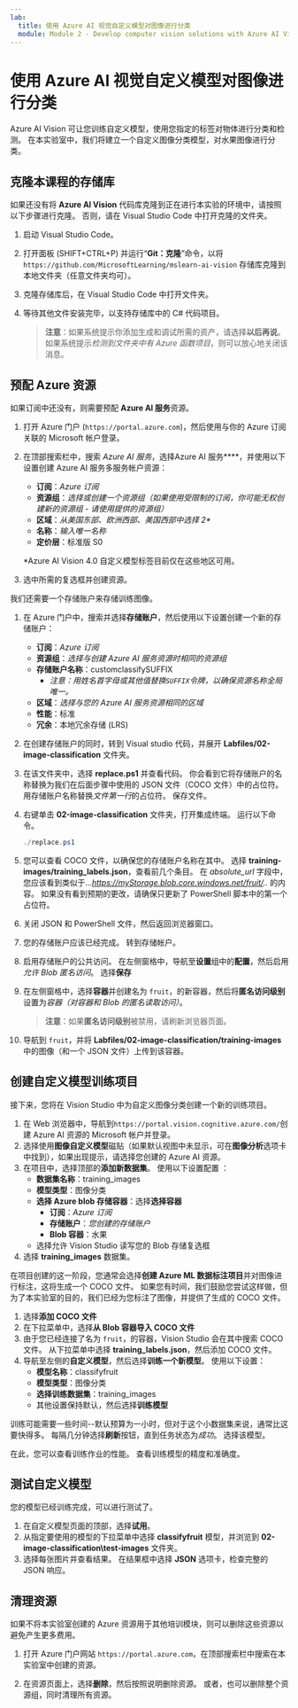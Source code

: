 ```yaml
---
lab:
  title: 使用 Azure AI 视觉自定义模型对图像进行分类
  module: Module 2 - Develop computer vision solutions with Azure AI Vision
---
```


# 使用 Azure AI 视觉自定义模型对图像进行分类

Azure AI Vision 可让您训练自定义模型，使用您指定的标签对物体进行分类和检测。 在本实验室中，我们将建立一个自定义图像分类模型，对水果图像进行分类。

## 克隆本课程的存储库

如果还没有将 **Azure AI Vision** 代码库克隆到正在进行本实验的环境中，请按照以下步骤进行克隆。 否则，请在 Visual Studio Code 中打开克隆的文件夹。

1. 启动 Visual Studio Code。
2. 打开面板 (SHIFT+CTRL+P) 并运行“**Git：克隆**”命令，以将 `https://github.com/MicrosoftLearning/mslearn-ai-vision` 存储库克隆到本地文件夹（任意文件夹均可）。
3. 克隆存储库后，在 Visual Studio Code 中打开文件夹。
4. 等待其他文件安装完毕，以支持存储库中的 C# 代码项目。

    > **注意**：如果系统提示你添加生成和调试所需的资产，请选择**以后再说**。 如果系统提示*检测到文件夹中有 Azure 函数项目*，则可以放心地关闭该消息。

## 预配 Azure 资源

如果订阅中还没有，则需要预配 **Azure AI 服务**资源。

1. 打开 Azure 门户 (`https://portal.azure.com`)，然后使用与你的 Azure 订阅关联的 Microsoft 帐户登录。
2. 在顶部搜索栏中，搜索 *Azure AI 服务*，选择Azure AI 服务****，并使用以下设置创建 Azure AI 服务多服务帐户资源：
    - **订阅**：*Azure 订阅*
    - **资源组**：*选择或创建一个资源组（如果使用受限制的订阅，你可能无权创建新的资源组 - 请使用提供的资源组）*
    - **区域**：*从美国东部、欧洲西部、美国西部中选择 2\**
    - **名称**：*输入唯一名称*
    - **定价层**：标准版 S0

    \*Azure AI Vision 4.0 自定义模型标签目前仅在这些地区可用。

3. 选中所需的复选框并创建资源。
<!--4. When the resource has been deployed, go to it and view its **Keys and Endpoint** page. You will need the endpoint and one of the keys from this page in a future step. Save them off or leave this browser tab open.-->

我们还需要一个存储账户来存储训练图像。

1. 在 Azure 门户中，搜索并选择**存储账户**，然后使用以下设置创建一个新的存储账户：
    - **订阅**：*Azure 订阅*
    - **资源组**：*选择与创建 Azure AI 服务资源时相同的资源组*
    - **存储账户名称**：customclassifySUFFIX 
        - *注意：用姓名首字母或其他值替换`SUFFIX`令牌，以确保资源名称全局唯一。*
    - **区域**：*选择与您的 Azure AI 服务资源相同的区域*
    - **性能**：标准
    - **冗余**：本地冗余存储 (LRS)
1. 在创建存储账户的同时，转到 Visual studio 代码，并展开 **Labfiles/02-image-classification** 文件夹。
1. 在该文件夹中，选择 **replace.ps1** 并查看代码。 你会看到它将存储账户的名称替换为我们在后面步骤中使用的 JSON 文件（COCO 文件）中的占位符。 用存储账户名称替换*文件第一行*的占位符。 保存文件。
1. 右键单击 **02-image-classification** 文件夹，打开集成终端。 运行以下命令。

    ```powershell
    ./replace.ps1
    ```

1. 您可以查看 COCO 文件，以确保您的存储账户名称在其中。 选择 **training-images/training_labels.json**，查看前几个条目。 在 *absolute_url* 字段中，您应该看到类似于...*https://myStorage.blob.core.windows.net/fruit/..* 的内容。 如果没有看到预期的更改，请确保只更新了 PowerShell 脚本中的第一个占位符。
1. 关闭 JSON 和 PowerShell 文件，然后返回浏览器窗口。
1. 您的存储账户应该已经完成。 转到存储帐户。
1. 启用存储账户的公共访问。 在左侧窗格中，导航至**设置**组中的**配置**，然后启用*允许 Blob 匿名访问*。 选择**保存**
1. 在左侧窗格中，选择**容器**并创建名为 `fruit`，的新容器，然后将**匿名访问级别**设置为*容器（对容器和 Blob 的匿名读取访问）*。

    > **注意**：如果**匿名访问级别**被禁用，请刷新浏览器页面。

1. 导航到 `fruit`，并将 **Labfiles/02-image-classification/training-images** 中的图像（和一个 JSON 文件）上传到该容器。

## 创建自定义模型训练项目

接下来，您将在 Vision Studio 中为自定义图像分类创建一个新的训练项目。

1. 在 Web 浏览器中，导航到`https://portal.vision.cognitive.azure.com/`创建 Azure AI 资源的 Microsoft 帐户并登录。
1. 选择使用**图像自定义模型**磁贴（如果默认视图中未显示，可在**图像分析**选项卡中找到），如果出现提示，请选择您创建的 Azure AI 资源。
1. 在项目中，选择顶部的**添加新数据集**。 使用以下设置配置 ：
    - **数据集名称**：training_images
    - **模型类型**：图像分类
    - **选择 Azure blob 存储容器**：选择**选择容器**
        - **订阅**：*Azure 订阅*
        - **存储账户**：*您创建的存储账户*
        - **Blob 容器**：水果
    - 选择允许 Vision Studio 读写您的 Blob 存储复选框
1. 选择 **training_images** 数据集。

在项目创建的这一阶段，您通常会选择**创建 Azure ML 数据标注项目**并对图像进行标注，这将生成一个 COCO 文件。 如果您有时间，我们鼓励您尝试这样做，但为了本实验室的目的，我们已经为您标注了图像，并提供了生成的 COCO 文件。

1. 选择**添加 COCO 文件**
1. 在下拉菜单中，选择**从 Blob 容器导入 COCO 文件**
1. 由于您已经连接了名为 `fruit`，的容器，Vision Studio 会在其中搜索 COCO 文件。 从下拉菜单中选择 **training_labels.json**，然后添加 COCO 文件。
1. 导航至左侧的**自定义模型**，然后选择**训练一个新模型**。 使用以下设置：
    - **模型名称**：classifyfruit
    - **模型类型**：图像分类
    - **选择训练数据集**：training_images
    - 其他设置保持默认，然后选择**训练模型**

训练可能需要一些时间--默认预算为一小时，但对于这个小数据集来说，通常比这要快得多。 每隔几分钟选择**刷新**按钮，直到任务状态为*成功*。 选择该模型。

在此，您可以查看训练作业的性能。 查看训练模型的精度和准确度。

## 测试自定义模型

您的模型已经训练完成，可以进行测试了。

1. 在自定义模型页面的顶部，选择**试用**。
1. 从指定要使用的模型的下拉菜单中选择 **classifyfruit** 模型，并浏览到 **02-image-classification\test-images** 文件夹。
1. 选择每张图片并查看结果。 在结果框中选择 **JSON** 选项卡，检查完整的 JSON 响应。

<!-- Option coding example to run-->
## 清理资源

如果不将本实验室创建的 Azure 资源用于其他培训模块，则可以删除这些资源以避免产生更多费用。

1. 打开 Azure 门户网站 `https://portal.azure.com`，在顶部搜索栏中搜索在本实验室中创建的资源。

2. 在资源页面上，选择**删除**，然后按照说明删除资源。 或者，也可以删除整个资源组，同时清理所有资源。
